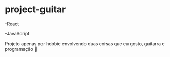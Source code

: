 # project-guitar

-React

-JavaScript

Projeto apenas por hobbie envolvendo duas coisas que eu gosto, guitarra e programação 🤠
